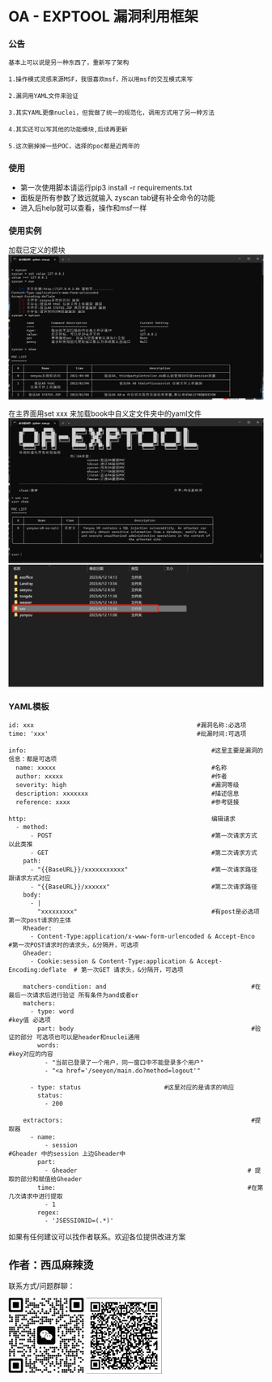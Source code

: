 # OA - EXPTOOL 漏洞利用框架

### 公告
    基本上可以说是另一种东西了，重新写了架构
    
    1.操作模式灵感来源MSF，我很喜欢msf，所以用msf的交互模式来写
    
    2.漏洞用YAML文件来验证
    
    3.其实YAML更像nuclei，但我做了统一的规范化，调用方式用了另一种方法

    4.其实还可以写其他的功能模块,后续再更新

    5.这次删掉掉一些POC，选择的poc都是近两年的

### 使用

- 第一次使用脚本请运行pip3 install -r requirements.txt
- 面板是所有参数了致远就输入 zyscan tab键有补全命令的功能
- 进入后help就可以查看，操作和msf一样

### 使用实例

加载已定义的模块
![example](static/show.jpg)

在主界面用set xxx 来加载book中自义定文件夹中的yaml文件
![example](static/show1.jpg)
![example](static/show2.jpg)




### YAML模板
    id: xxx                                             #漏洞名称:必选项
    time: 'xxx'                                         #纰漏时间:可选项
    
    info:                                                   #这里主要是漏洞的信息：都是可选项
      name: xxxxx                                           #名称
      author: xxxxx                                         #作者
      severity: high                                        #漏洞等级
      description: xxxxxxx                                  #描述信息
      reference: xxxx                                       #参考链接

    http:                                                   编辑请求
      - method: 
          - POST                                            #第一次请求方式 以此类推
          - GET                                             #第二次请求方式
        path:
          - "{{BaseURL}}/xxxxxxxxxxx"                       #第一次请求路径  跟请求方式对应
          - "{{BaseURL}}/xxxxxx"                            #第二次请求路径
        body:
          - |
            "xxxxxxxxx"                                     #有post是必选项 第一次post请求的主体
        Rheader:
          - Content-Type:application/x-www-form-urlencoded & Accept-Enco   #第一次POST请求时的请求头，&分隔开，可选项
        Gheader:
          - Cookie:session & Content-Type:application & Accept-Encoding:deflate  # 第一次GET 请求头，&分隔开，可选项
        
        matchers-condition: and                                        #在最后一次请求后进行验证 所有条件为and或者or
        matchers:                                                           
          - type: word                                                 #key值 必选项
            part: body                                                 #验证的部分 可选项也可以是header和nuclei通用
            words:                                                     #key对应的内容
              - "当前已登录了一个用户，同一窗口中不能登录多个用户"
              - "<a href='/seeyon/main.do?method=logout'"

          - type: status                       #这里对应的是请求的响应                                        
            status:
              - 200     
    
        extractors:                                                    #提取器 
          - name:                          
              - session                                               #Gheader 中的session 上边Gheader中
            part: 
              - Gheader                                               # 提取的部分和赋值给Gheader
            time:                                                     #在第几次请求中进行提取
              - 1
            regex:
              - 'JSESSIONID=(.*)'


如果有任何建议可以找作者联系。欢迎各位提供改进方案
## 作者：西瓜麻辣烫

联系方式/问题群聊：
 
![vx](static/vx.jpg) ![ql](static/ql.jpg)

